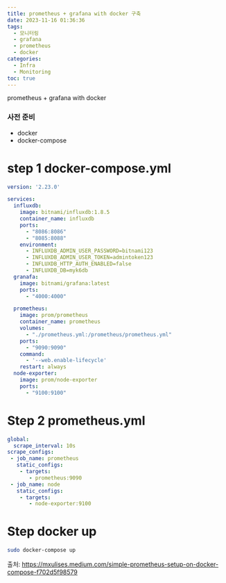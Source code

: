 ```yaml
---
title: prometheus + grafana with docker 구축
date: 2023-11-16 01:36:36
tags: 
  - 모니터링
  - grafana
  - prometheus
  - docker
categories:
  - Infra
  - Monitoring
toc: true
---
```




prometheus + grafana with docker

### 사전 준비
* docker
* docker-compose

# step 1 docker-compose.yml

```yml
version: '2.23.0'

services:
  influxdb:
    image: bitnami/influxdb:1.8.5
    container_name: influxdb
    ports:
      - "8086:8086"
      - "8085:8088"
    environment:
      - INFLUXDB_ADMIN_USER_PASSWORD=bitnami123
      - INFLUXDB_ADMIN_USER_TOKEN=admintoken123
      - INFLUXDB_HTTP_AUTH_ENABLED=false
      - INFLUXDB_DB=myk6db
  granafa:
    image: bitnami/grafana:latest
    ports:
      - "4000:4000"

  prometheus:
    image: prom/prometheus
    container_name: prometheus
    volumes:
      - "./prometheus.yml:/prometheus/prometheus.yml"
    ports:
      - "9090:9090"
    command: 
      - '--web.enable-lifecycle'
    restart: always
  node-exporter:
    image: prom/node-exporter
    ports:
      - "9100:9100"
```

# Step 2 prometheus.yml
```yml
global:
  scrape_interval: 10s
scrape_configs:
 - job_name: prometheus
   static_configs:
    - targets:
       - prometheus:9090
 - job_name: node
   static_configs:
    - targets:
       - node-exporter:9100
```

# Step docker up
```bash
sudo docker-compose up 
```
출처: https://mxulises.medium.com/simple-prometheus-setup-on-docker-compose-f702d5f98579